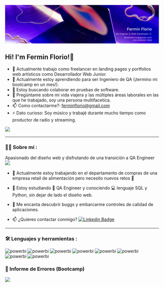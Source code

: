 <div id="header" align="center">
  <img decoding="async" src="https://github.com/ferminflorio/ferminflorio/blob/main/Banner%20Github.png" width="1000"/>
</div>

## Hi! I'm Fermin Florio!👋

- 🔭 Actualmente trabajo como freelancer en landing pages y portfolios web artísticos como Desarrollador Web Junior.
- 🌱 Actualmente estoy aprendiendo para ser Ingeniero de QA (¡termino mi bootcamp en un mes!).
- 👯 Estoy buscando colaborar en pruebas de software.
- 💬 Pregúntame sobre mi vida viajera y las múltiples áreas laborales en las que he trabajado, soy una persona multifacetica.
- 📫 Como contactarme?: ferminflorio@gmail.com
- ⚡ Dato curioso: Soy músico y trabajé durante mucho tiempo como productor de radio y streaming.



[![](https://img.shields.io/badge/LinkedIn-0077B5?style=for-the-badge&logo=linkedin&logoColor=white)](https://www.linkedin.com/in/ferminflorio/)



---

<div id="header" align="left">
  
  ### :man_technologist: Sobre mí :
  Apasionado  del diseño web y disfrutando de una transición a QA Engineer <img decoding="async" src="https://media.giphy.com/media/WUlplcMpOCEmTGBtBW/giphy.gif" width="30">
* :telescope: Actualmente estoy trabajando en el departamento de compras de una empresa retail de alimentación pero necesito nuevos retos :muscle:

* :seedling: Estoy estudiando :blue_book: QA Engineer y conociendo :computer: lenguaje SQL y Python, sin dejar de lado el diseño web.

* :bug: Me encanta descubrir buggs y embarcarme controles de calidad de aplicaciones. 

* :mailbox: ¿Quieres contactar conmigo? [![Linkedin Badge](https://img.shields.io/badge/-Fermin-blue?style=flat&logo=Linkedin&logoColor=white)](https://www.linkedin.com/in/ferminflorio/)

  
---


### :hammer_and_wrench: Lenguajes y herramientas :

<div id="header" align="left">
  
 <img decoding="async" src="https://img.shields.io/badge/HTML-FFBE00?style=for-the-badge&logo=Power-BI&logoColor=white" alt="powerbi"/>
  </a>
   <img decoding="async" src="https://img.shields.io/badge/CSS3-FFBE00?style=for-the-badge&logo=Power-BI&logoColor=white" alt="powerbi"/>
  </a>
 <img decoding="async" src="https://img.shields.io/badge/SAAS-FFBE00?style=for-the-badge&logo=Power-BI&logoColor=white" alt="powerbi"/>
  </a>
   <img decoding="async" src="https://img.shields.io/badge/BOOTSTRAP-FFBE00?style=for-the-badge&logo=Power-BI&logoColor=white" alt="powerbi"/>
  </a>
   <img decoding="async" src="https://img.shields.io/badge/ANDROID_STUDIO-FFBE00?style=for-the-badge&logo=Power-BI&logoColor=white" alt="powerbi"/>
  </a>
   <img decoding="async" src="https://img.shields.io/badge/SQL-FFBE00?style=for-the-badge&logo=Power-BI&logoColor=white" alt="powerbi"/>
  </a>
 <img decoding="async" src="https://img.shields.io/badge/API_TESTING-FFBE00?style=for-the-badge&logo=Power-BI&logoColor=white" alt="powerbi"/>
  </a>
   <img decoding="async" src="https://img.shields.io/badge/ANDROID_STUDIO-FFBE00?style=for-the-badge&logo=Power-BI&logoColor=white" alt="powerbi"/>
  </a>
 
</div>

### :closed_book: Informe de Errores (Bootcamp) 

[![](https://img.shields.io/badge/JIRA-0077B5?style=for-the-badge&logo=JIRA&logoColor=white)](https://ferminflorio.atlassian.net/sr/jira.issueviews:searchrequest-printable/temp/SearchRequest.html?jqlQuery=ORDER+BY+created+DESC&atl_token=7749ff381afcbbc0ef776c8fd5b22b216fbb72a7_lin&tempMax=1000)



